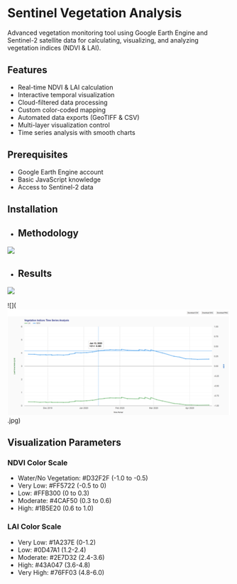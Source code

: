# Sentinel Vegetation Analysis

Advanced vegetation monitoring tool using Google Earth Engine and Sentinel-2 satellite data for calculating, visualizing, and analyzing vegetation indices (NDVI & LAI).

## Features

- Real-time NDVI & LAI calculation
- Interactive temporal visualization
- Cloud-filtered data processing
- Custom color-coded mapping
- Automated data exports (GeoTIFF & CSV)
- Multi-layer visualization control
- Time series analysis with smooth charts

## Prerequisites

- Google Earth Engine account
- Basic JavaScript knowledge
- Access to Sentinel-2 data

## Installation


+ ## Methodology

![](https://imgur.com/5SidpS8.jpg)

+ ## Results

![](https://imgur.com/CSH5JAL.jpg)

![](![alt text](image.png).jpg)


## Visualization Parameters
### NDVI Color Scale

* Water/No Vegetation: #D32F2F (-1.0 to -0.5)
* Very Low: #FF5722 (-0.5 to 0)
* Low: #FFB300 (0 to 0.3)
* Moderate: #4CAF50 (0.3 to 0.6)
* High: #1B5E20 (0.6 to 1.0)

### LAI Color Scale

* Very Low: #1A237E (0-1.2)
* Low: #0D47A1 (1.2-2.4)
* Moderate: #2E7D32 (2.4-3.6)
* High: #43A047 (3.6-4.8)
* Very High: #76FF03 (4.8-6.0)